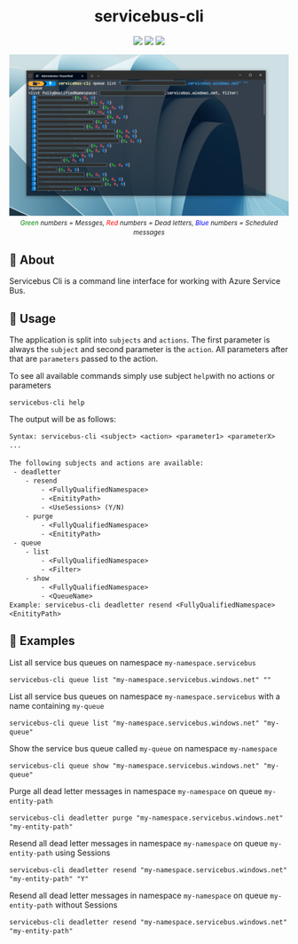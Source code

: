 <h1 align="center">
servicebus-cli
</h1>

<p align="center">
	<a href="https://github.com/wenzzzel/servicebus-cli/stargazers"><img src="https://img.shields.io/github/stars/wenzzzel/servicebus-cli?colorA=363a4f&colorB=b7bdf8&style=for-the-badge"></a>
	<a href="https://github.com/wenzzzel/servicebus-cli/issues"><img src="https://img.shields.io/github/issues/wenzzzel/servicebus-cli?colorA=363a4f&colorB=f5a97f&style=for-the-badge"></a>
	<a href="https://github.com/wenzzzel/servicebus-cli/contributors"><img src="https://img.shields.io/github/contributors/wenzzzel/servicebus-cli?colorA=363a4f&colorB=a6da95&style=for-the-badge"></a>
</p>
<p align="center">
	<img src="assets/preview.png"/>
<i><small><span style="color:green">Green</span> numbers = Messges, <span style="color:red">Red</span> numbers = Dead letters, <span style="color:blue">Blue</span> numbers = Scheduled messages</small></i>
</p>
<h2>
📃 About
</h2>
<p>
Servicebus Cli is a command line interface for working with Azure Service Bus.
</p>

<h2>
🚦 Usage
</h2>
<p>
The application is split into <code>subjects</code> and <code>actions</code>. The first parameter is always the <code>subject</code> and second parameter is the <code>action</code>. All parameters after that are <code>parameters</code> passed to the action.
</p>

<p>
To see all available commands simply use subject <code>help</code>with no actions or parameters
</p>

```
servicebus-cli help
```
<p>The output will be as follows:</p>

```
Syntax: servicebus-cli <subject> <action> <parameter1> <parameterX> ...

The following subjects and actions are available:
 - deadletter
    - resend
        - <FullyQualifiedNamespace>
        - <EnitityPath>
        - <UseSessions> (Y/N)
    - purge
        - <FullyQualifiedNamespace>
        - <EnitityPath>
 - queue
    - list
        - <FullyQualifiedNamespace>
        - <Filter>
    - show
        - <FullyQualifiedNamespace>
        - <QueueName>
Example: servicebus-cli deadletter resend <FullyQualifiedNamespace> <EnitityPath>
```

<h2>
📌 Examples
</h2>
<p>List all service bus queues on namespace <code>my-namespace.servicebus</code></p>

```
servicebus-cli queue list "my-namespace.servicebus.windows.net" ""
```
<p>List all service bus queues on namespace <code>my-namespace.servicebus</code> with a name containing <code>my-queue</code></p>

```
servicebus-cli queue list "my-namespace.servicebus.windows.net" "my-queue"
```
<p>Show the service bus queue called <code>my-queue</code> on namespace <code>my-namespace</code></p> 

```
servicebus-cli queue show "my-namespace.servicebus.windows.net" "my-queue"
```
<p>Purge all dead letter messages in namespace <code>my-namespace</code> on queue <code>my-entity-path</code> </p>

```
servicebus-cli deadletter purge "my-namespace.servicebus.windows.net" "my-entity-path"
```
<p>Resend all dead letter messages in namespace <code>my-namespace</code> on queue <code>my-entity-path</code> using Sessions</p>

```
servicebus-cli deadletter resend "my-namespace.servicebus.windows.net" "my-entity-path" "Y"
```
<p>Resend all dead letter messages in namespace <code>my-namespace</code> on queue <code>my-entity-path</code> without Sessions</p>

```
servicebus-cli deadletter resend "my-namespace.servicebus.windows.net" "my-entity-path"
```